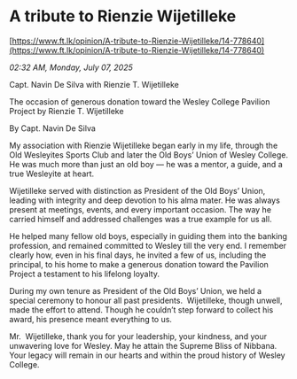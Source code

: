 # A tribute to Rienzie Wijetilleke

[https://www.ft.lk/opinion/A-tribute-to-Rienzie-Wijetilleke/14-778640](https://www.ft.lk/opinion/A-tribute-to-Rienzie-Wijetilleke/14-778640)

*02:32 AM, Monday, July 07, 2025*

Capt. Navin De Silva with Rienzie T. Wijetilleke

The occasion of generous donation toward the Wesley College Pavilion Project by Rienzie T. Wijetilleke

By Capt. Navin De Silva

My association with Rienzie Wijetilleke began early in my life, through the Old Wesleyites Sports Club and later the Old Boys’ Union of Wesley College. He was much more than just an old boy — he was a mentor, a guide, and a true Wesleyite at heart.

Wijetilleke served with distinction as President of the Old Boys’ Union, leading with integrity and deep devotion to his alma mater. He was always present at meetings, events, and every important occasion. The way he carried himself and addressed challenges was a true example for us all.

He helped many fellow old boys, especially in guiding them into the banking profession, and remained committed to Wesley till the very end. I remember clearly how, even in his final days, he invited a few of us, including the principal, to his home to make a generous donation toward the Pavilion Project a testament to his lifelong loyalty.

During my own tenure as President of the Old Boys’ Union, we held a special ceremony to honour all past presidents.  Wijetilleke, though unwell, made the effort to attend. Though he couldn’t step forward to collect his award, his presence meant everything to us.

Mr.  Wijetilleke, thank you for your leadership, your kindness, and your unwavering love for Wesley. May he attain the Supreme Bliss of Nibbana. Your legacy will remain in our hearts and within the proud history of Wesley College.

